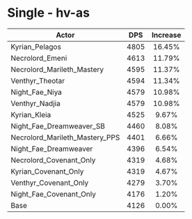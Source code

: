 # Single - hv-as
| Actor | DPS | Increase |
|---|:---:|:---:|
|Kyrian_Pelagos|4805|16.45%|
|Necrolord_Emeni|4613|11.79%|
|Necrolord_Marileth_Mastery|4595|11.37%|
|Venthyr_Theotar|4594|11.34%|
|Night_Fae_Niya|4579|10.98%|
|Venthyr_Nadjia|4579|10.98%|
|Kyrian_Kleia|4525|9.67%|
|Night_Fae_Dreamweaver_SB|4460|8.08%|
|Necrolord_Marileth_Mastery_PPS|4401|6.66%|
|Night_Fae_Dreamweaver|4396|6.54%|
|Necrolord_Covenant_Only|4319|4.68%|
|Kyrian_Covenant_Only|4319|4.67%|
|Venthyr_Covenant_Only|4279|3.70%|
|Night_Fae_Covenant_Only|4176|1.20%|
|Base|4126|0.00%|
